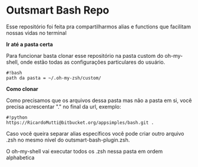 # **Outsmart Bash Repo** #

Esse repositório foi feita pra compartilharmos alias e functions que facilitam nossas vidas no terminal

**Ir até a pasta certa**

Para funcionar basta clonar esse repositório na pasta custom do oh-my-shell, onde estão todas
as configurações particulares do usuário.
```
#!bash
path da pasta = ~/.oh-my-zsh/custom/
```
**Como clonar**

Como precisamos que os arquivos dessa pasta mas não a pasta em si, você precisa acrescentar "." no final da url, exemplo:
```
#!python
https://RicardoMutti@bitbucket.org/appsimples/bash.git .
```
Caso você queira separar alias específicos você pode criar outro arquivo .zsh no mesmo nível
do outsmart-bash-plugin.zsh.

O oh-my-shell vai executar todos os .zsh nessa pasta em ordem alphabetica